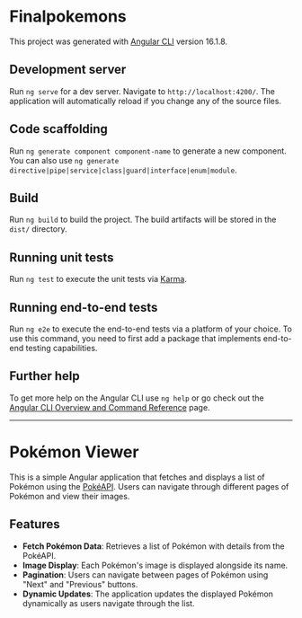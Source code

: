 # Finalpokemons

This project was generated with [Angular CLI](https://github.com/angular/angular-cli) version 16.1.8.

## Development server

Run `ng serve` for a dev server. Navigate to `http://localhost:4200/`. The application will automatically reload if you change any of the source files.

## Code scaffolding

Run `ng generate component component-name` to generate a new component. You can also use `ng generate directive|pipe|service|class|guard|interface|enum|module`.

## Build

Run `ng build` to build the project. The build artifacts will be stored in the `dist/` directory.

## Running unit tests

Run `ng test` to execute the unit tests via [Karma](https://karma-runner.github.io).

## Running end-to-end tests

Run `ng e2e` to execute the end-to-end tests via a platform of your choice. To use this command, you need to first add a package that implements end-to-end testing capabilities.

## Further help

To get more help on the Angular CLI use `ng help` or go check out the [Angular CLI Overview and Command Reference](https://angular.io/cli) page.


********************************************************************************************************************************************************************************************************************
# Pokémon Viewer

This is a simple Angular application that fetches and displays a list of Pokémon using the [PokéAPI](https://pokeapi.co/). Users can navigate through different pages of Pokémon and view their images.

## Features

- **Fetch Pokémon Data**: Retrieves a list of Pokémon with details from the PokéAPI.
- **Image Display**: Each Pokémon's image is displayed alongside its name.
- **Pagination**: Users can navigate between pages of Pokémon using "Next" and "Previous" buttons.
- **Dynamic Updates**: The application updates the displayed Pokémon dynamically as users navigate through the list.



